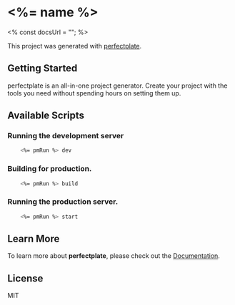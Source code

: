 # <%= name %>
<% const docsUrl = ""; %>

This project was generated with [perfectplate](<%- docsUrl %>).

## Getting Started

perfectplate is an all-in-one project generator. Create your project with the tools you need without spending hours on setting them up.

## Available Scripts

### Running the development server

```bash
    <%= pmRun %> dev
```

### Building for production.

```bash
    <%= pmRun %> build
```

### Running the production server.

```bash
    <%= pmRun %> start
```

## Learn More

To learn more about **perfectplate**, please check out the [Documentation](<%- docsUrl %>).

## License

MIT
